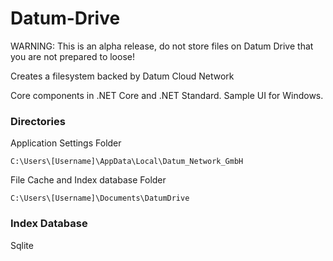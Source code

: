 # Datum-Drive

WARNING: This is an alpha release, do not store files on Datum Drive that you are not prepared to loose!

Creates a filesystem backed by Datum Cloud Network

Core components in .NET Core and .NET Standard. Sample UI for Windows.

### Directories

Application Settings Folder

`C:\Users\[Username]\AppData\Local\Datum_Network_GmbH`

File Cache and Index database Folder

`C:\Users\[Username]\Documents\DatumDrive`


### Index Database

Sqlite
